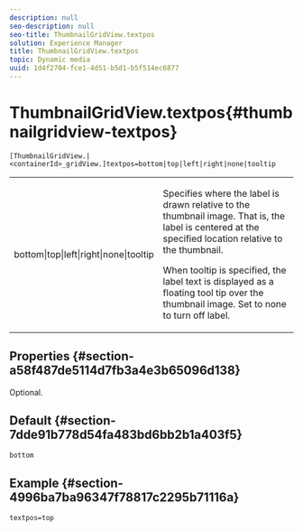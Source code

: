 ```yaml
---
description: null
seo-description: null
seo-title: ThumbnailGridView.textpos
solution: Experience Manager
title: ThumbnailGridView.textpos
topic: Dynamic media
uuid: 1d4f2704-fce1-4d51-b5d1-b5f514ec6877
---
```


# ThumbnailGridView.textpos{#thumbnailgridview-textpos}

 `[ThumbnailGridView.|<containerId>_gridView.]textpos=bottom|top|left|right|none|tooltip`

<table id="table_1BEBE260769B4A0C9E9F5016D2FA68A0"> 
 <tbody> 
  <tr> 
   <td> <p> <span class="codeph"> bottom|top|left|right|none|tooltip</span> </p> </td> 
   <td> <p> Specifies where the label is drawn relative to the thumbnail image. That is, the label is centered at the specified location relative to the thumbnail. </p> <p>When <span class="codeph"> tooltip</span> is specified, the label text is displayed as a floating tool tip over the thumbnail image. Set to <span class="codeph"> none</span> to turn off label. </p> </td> 
  </tr> 
 </tbody> 
</table>

## Properties {#section-a58f487de5114d7fb3a4e3b65096d138}

Optional.

## Default {#section-7dde91b778d54fa483bd6bb2b1a403f5}

`bottom`

## Example {#section-4996ba7ba96347f78817c2295b71116a}

`textpos=top` 
